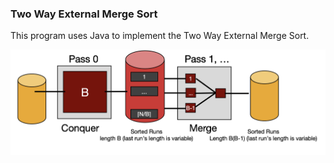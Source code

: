 ###  Two Way External Merge Sort
This program uses Java to implement the Two Way External Merge Sort.

![](https://github.com/lzyer2016/external-merge-sort/blob/master/arch.png)